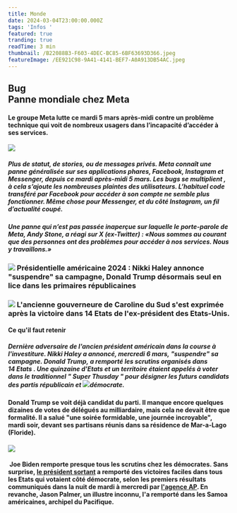 ```yaml
---
title: Monde
date: 2024-03-04T23:00:00.000Z
tags: 'Infos '
featured: true
tranding: true
readTime: 3 min
thumbnail: /B22088B3-F603-4DEC-BC85-6BF63693D366.jpeg
featureImage: /EE921C98-9A41-4141-BEF7-A0A913DB54AC.jpeg
---
```


**Bug**\
Panne mondiale chez Meta
------------------------

#### Le groupe Meta lutte ce mardi 5 mars après-midi contre un problème technique qui voit de nombreux usagers dans l’incapacité d’accéder à ses services.

![](/3CC8F645-73BF-4EC6-95DF-1D6B885595D3.jpeg)

##### &#x20;Plus de statut, de stories, ou de messages privés. Meta connaît une panne généralisée sur ses applications phares, Facebook, Instagram et Messenger, depuis ce mardi après-midi 5 mars. Les bugs se multiplient , à cela s’ajoute les nombreuses plaintes des utilisateurs. L’habituel code transféré par Facebook pour accéder à son compte ne semble plus fonctionner.  Même chose pour Messenger, et du côté Instagram, un fil d’actualité coupé.

##### Une panne qui n’est pas passée inaperçue sur laquelle le porte-parole de Meta, Andy Stone, a réagi sur X (ex-Twitter) : «Nous sommes au courant que des personnes ont des problèmes pour accéder à nos services. Nous y travaillons.»

### ![](/FC292C01-70FE-4AD7-92BA-98CC8C86967B.jpeg) Présidentielle américaine 2024 : Nikki Haley annonce "suspendre" sa campagne, Donald Trump désormais seul en lice dans les primaires républicaines 

### ![](/F2079939-6466-49DB-BFAE-C675789C7CD8.png) L'ancienne gouverneure de Caroline du Sud s'est exprimée après la victoire dans 14 Etats de l'ex-président des Etats-Unis.

#### Ce qu'il faut retenir 

##### Dernière adversaire de l'ancien président américain dans la course à l'investiture. Nikki Haley a annoncé, mercredi 6 mars, "suspendre" sa campagne. Donald Trump, a remporté les scrutins organisés dans 14 Etats . Une quinzaine d'Etats et un territoire étaient appelés à voter dans le traditionnel " Super Thusday " pour désigner les futurs candidats des partis républicain et ![](/5BF56857-CD1D-4EEA-8370-FBC491EA2B69.jpeg)démocrate. 

#### Donald Trump se voit déjà candidat du parti. Il manque encore quelques dizaines de votes de délégués au milliardaire, mais cela ne devait être que formalité. Il a salué "une soirée formidable, une journée incroyable", mardi soir, devant ses partisans réunis dans sa résidence de Mar-a-Lago (Floride). 

#### ![](/42D2A60A-E46C-421E-9149-C839CD69E943.jpeg)

####  Joe Biden remporte presque tous les scrutins chez les démocrates. Sans surprise, [le président sortant](https://www.francetvinfo.fr/monde/usa/presidentielle/presidentielle-americaine-comment-joe-biden-tente-de-faire-oublier-qu-il-fait-campagne-a-plus-de-80-ans_6327246.html) a remporté des victoires faciles dans tous les Etats qui votaient côté démocrate, selon les premiers résultats communiqués dans la nuit de mardi à mercredi par [l'agence AP](https://apnews.com/projects/election-results-2024/delegate-tracker/). En revanche, Jason Palmer, un illustre inconnu, l'a remporté dans les Samoa américaines, archipel du Pacifique.
